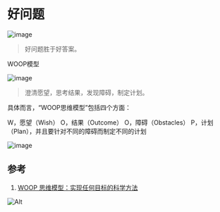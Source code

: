 # 好问题

![image](https://user-images.githubusercontent.com/99104855/152664330-13acea7b-63b8-4cb3-9555-1c70e7558fb5.png)
> 好问题胜于好答案。

WOOP模型

![image](https://user-images.githubusercontent.com/99104855/152664347-c8943cd4-a73d-4a2d-94f3-616367499a6d.png)
> 澄清愿望，思考结果，发现障碍，制定计划。

具体而言，“WOOP思维模型”包括四个方面：

W，愿望（Wish）
O，结果（Outcome）
O，障碍（Obstacles）
P，计划（Plan），并且要针对不同的障碍而制定不同的计划

![image](https://user-images.githubusercontent.com/99104855/152664373-22dffdbb-9b7f-4c36-98aa-9f2de2fdae66.png)


## 参考

1. [WOOP 思维模型：实现任何目标的科学方法](https://www.36kr.com/p/1083641758024711)

![Alt](https://repobeats.axiom.co/api/embed/f1a24a46afbc96e7510f89cdbb25563142c4345b.svg "Repobeats analytics image")
